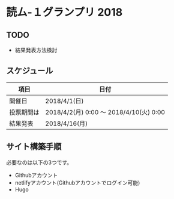 # 読ム-１グランプリ 2018

## TODO

- 結果発表方法検討


## スケジュール

項目       | 日付
-----------|----------------------------------------
開催日     | 2018/4/1(日)
投票期間は | 2018/4/2(月) 0:00 ～ 2018/4/10(火) 0:00
結果発表   | 2018/4/16(月)


## サイト構築手順

必要なのは以下の3つです。

- Githubアカウント
- netlifyアカウント(Githubアカウントでログイン可能)
- Hugo


